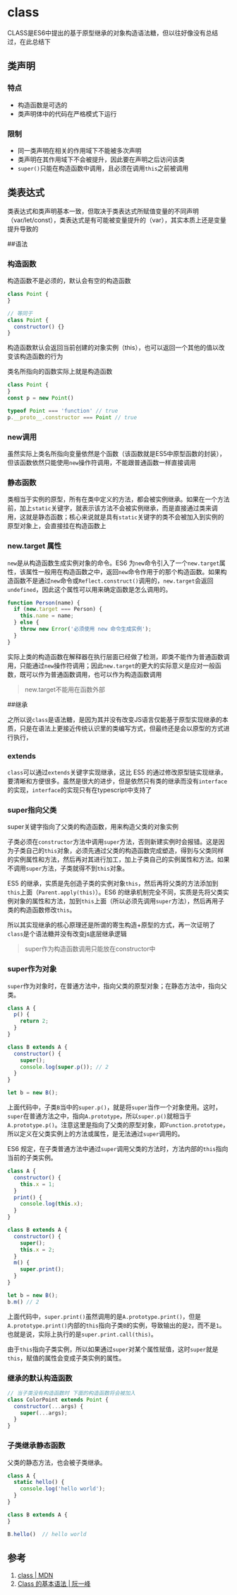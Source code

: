 # class

CLASS是ES6中提出的基于原型继承的对象构造语法糖，但以往好像没有总结过，在此总结下

## 类声明

### 特点

- 构造函数是可选的
- 类声明体中的代码在严格模式下运行

### 限制

- 同一类声明在相关的作用域下不能被多次声明
- 类声明在其作用域下不会被提升，因此要在声明之后访问该类
- `super()`只能在构造函数中调用，且必须在调用`this`之前被调用

## 类表达式

类表达式和类声明基本一致，但取决于类表达式所赋值变量的不同声明（var/let/const），类表达式是有可能被变量提升的（var），其实本质上还是变量提升导致的

##语法

### 构造函数

构造函数不是必须的，默认会有空的构造函数

```javascript
class Point {
}

// 等同于
class Point {
  constructor() {}
}
```

构造函数默认会返回当前创建的对象实例（this），也可以返回一个其他的值以改变该构造函数的行为

类名所指向的函数实际上就是构造函数

```js
class Point {
}
const p = new Point()

typeof Point === 'function' // true
p.__proto__.constructor === Point // true
```

### new调用

虽然实际上类名所指向变量依然是个函数（该函数就是ES5中原型函数的封装），但该函数依然只能使用`new`操作符调用，不能跟普通函数一样直接调用

### 静态函数

类相当于实例的原型，所有在类中定义的方法，都会被实例继承。如果在一个方法前，加上`static`关键字，就表示该方法不会被实例继承，而是直接通过类来调用，这就是静态函数；核心来说就是具有`static`关键字的类不会被加入到实例的原型对象上，会直接挂在构造函数上

### new.target 属性

`new`是从构造函数生成实例对象的命令。ES6 为`new`命令引入了一个`new.target`属性，该属性一般用在构造函数之中，返回`new`命令作用于的那个构造函数。如果构造函数不是通过`new`命令或`Reflect.construct()`调用的，`new.target`会返回`undefined`，因此这个属性可以用来确定函数是怎么调用的。

```js
function Person(name) {
  if (new.target === Person) {
    this.name = name;
  } else {
    throw new Error('必须使用 new 命令生成实例');
  }
}
```

实际上类的构造函数在解释器在执行层面已经做了检测，即类不能作为普通函数调用，只能通过`new`操作符调用；因此`new.target`的更大的实际意义是应对一般函数，既可以作为普通函数调用，也可以作为构造函数调用

> new.target不能用在函数外部

##继承

之所以说`class`是语法糖，是因为其并没有改变JS语言仅能基于原型实现继承的本质，只是在语法上更接近传统认识里的类编写方式，但最终还是会以原型的方式进行执行，

### extends

`class`可以通过`extends`关键字实现继承，这比 ES5 的通过修改原型链实现继承，要清晰和方便很多。虽然是很大的进步，但是依然只有类的继承而没有`interface`的实现，`interface`的实现只有在typescript中支持了

### super指向父类

super关键字指向了父类的构造函数，用来构造父类的对象实例

子类必须在`constructor`方法中调用`super`方法，否则新建实例时会报错。这是因为子类自己的`this`对象，必须先通过父类的构造函数完成塑造，得到与父类同样的实例属性和方法，然后再对其进行加工，加上子类自己的实例属性和方法。如果不调用`super`方法，子类就得不到`this`对象。

ES5 的继承，实质是先创造子类的实例对象`this`，然后再将父类的方法添加到`this`上面（`Parent.apply(this)`）。ES6 的继承机制完全不同，实质是先将父类实例对象的属性和方法，加到`this`上面（所以必须先调用`super`方法），然后再用子类的构造函数修改`this`。

所以其实现继承的核心原理还是所谓的寄生构造+原型的方式，再一次证明了`class`是个语法糖并没有改变js底层继承逻辑

> super作为构造函数调用只能放在constructor中

### super作为对象

`super`作为对象时，在普通方法中，指向父类的原型对象；在静态方法中，指向父类。

```javascript
class A {
  p() {
    return 2;
  }
}

class B extends A {
  constructor() {
    super();
    console.log(super.p()); // 2
  }
}

let b = new B();
```

上面代码中，子类`B`当中的`super.p()`，就是将`super`当作一个对象使用。这时，`super`在普通方法之中，指向`A.prototype`，所以`super.p()`就相当于`A.prototype.p()`。注意这里是指向了父类的原型对象，即`Function.prototype`，所以定义在父类实例上的方法或属性，是无法通过`super`调用的。

ES6 规定，在子类普通方法中通过`super`调用父类的方法时，方法内部的`this`指向当前的子类实例。

```javascript
class A {
  constructor() {
    this.x = 1;
  }
  print() {
    console.log(this.x);
  }
}

class B extends A {
  constructor() {
    super();
    this.x = 2;
  }
  m() {
    super.print();
  }
}

let b = new B();
b.m() // 2
```

上面代码中，`super.print()`虽然调用的是`A.prototype.print()`，但是`A.prototype.print()`内部的`this`指向子类`B`的实例，导致输出的是`2`，而不是`1`。也就是说，实际上执行的是`super.print.call(this)`。

由于`this`指向子类实例，所以如果通过`super`对某个属性赋值，这时`super`就是`this`，赋值的属性会变成子类实例的属性。

### 继承的默认构造函数

```javascript
// 当子类没有构造函数时 下面的构造函数将会被加入
class ColorPoint extends Point {
  constructor(...args) {
    super(...args);
  }
}
```

### 子类继承静态函数

父类的静态方法，也会被子类继承。

```javascript
class A {
  static hello() {
    console.log('hello world');
  }
}

class B extends A {
}

B.hello()  // hello world
```

## 参考

1. [class | MDN](https://developer.mozilla.org/zh-CN/docs/Web/JavaScript/Reference/Statements/class)
2. [Class 的基本语法 | 阮一峰](https://es6.ruanyifeng.com/#docs/class)
